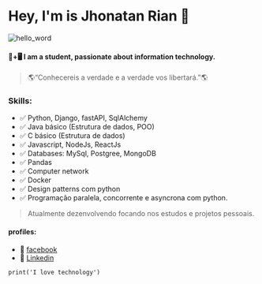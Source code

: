 # Hey, I'm is Jhonatan Rian 👋

![hello_word](https://media1.tenor.com/images/15f0729d004bbf7ecea976b38a1fd8cb/tenor.gif?itemid=18564330)

#### 📒+🖥 I am a student, passionate about information technology.

>🌎“Conhecereis a verdade e a verdade vos libertará.”🌎

### Skills:
* ✅ Python, Django, fastAPI, SqlAlchemy
* ✅ Java básico (Estrutura de dados, POO)
* ✅ C básico (Estrutura de dados)
* ✅ Javascript, NodeJs, ReactJs
* ✅ Databases: MySql, Postgree, MongoDB
* ✅ Pandas
* ✅ Computer network
* ✅ Docker
* ✅ Design patterns com python
* ✅ Programação paralela, concorrente e asyncrona com python.

>Atualmente dezenvolvendo focando nos estudos e projetos pessoais.


#### profiles:
* 📲 [facebook](https://www.facebook.com/profile.php?id=100010817372277)
* 📲 [Linkedin](https://www.linkedin.com/in/jhonatan-rian/)

~~~
print('I love technology')
~~~
